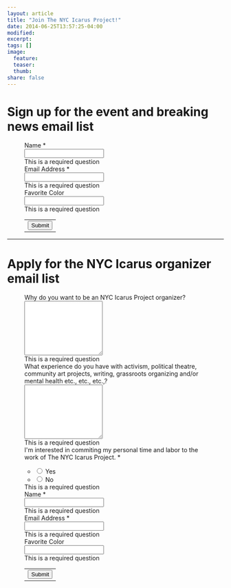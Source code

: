 ```yaml
---
layout: article
title: "Join The NYC Icarus Project!"
date: 2014-06-25T13:57:25-04:00
modified:
excerpt:
tags: []
image:
  feature:
  teaser:
  thumb:
share: false
---
```


# Sign up for the event and breaking news email list
<figure>
<form action="https://docs.google.com/forms/d/1_SXKNfDKOvwVn0uoC2OC4dmsKBM8iQBUcJUokKnBkWQ/formResponse?embedded=true" method="POST" id="ss-form" target="_self" onsubmit=""><ol role="list" class="ss-question-list" style="padding-left: 0">
<div class="ss-form-question errorbox-good" role="listitem">
<div dir="ltr" class="ss-item ss-item-required ss-text"><div class="ss-form-entry">
<label class="ss-q-item-label" for="entry_40750121"><div class="ss-q-title">Name
<label for="itemView.getDomIdToLabel()" aria-label="(Required field)"></label>
<span class="ss-required-asterisk" aria-hidden="true">*</span></div>
<div class="ss-q-help ss-secondary-text" dir="ltr"></div></label>
<input type="text" name="entry.40750121" value="" class="ss-q-short" id="entry_40750121" dir="auto" aria-label="Name  " aria-required="true" required="" title="">
<div class="error-message" id="24623200_errorMessage"></div>
<div class="required-message">This is a required question</div>
</div></div></div> <div class="ss-form-question errorbox-good" role="listitem">
<div dir="ltr" class="ss-item ss-item-required ss-text"><div class="ss-form-entry">
<label class="ss-q-item-label" for="entry_882484707"><div class="ss-q-title">Email Address
<label for="itemView.getDomIdToLabel()" aria-label="(Required field)"></label>
<span class="ss-required-asterisk" aria-hidden="true">*</span></div>
<div class="ss-q-help ss-secondary-text" dir="ltr"></div></label>
<input type="text" name="entry.882484707" value="" class="ss-q-short" id="entry_882484707" dir="auto" aria-label="Email Address  " aria-required="true" required="" title="">
<div class="error-message" id="1909080006_errorMessage"></div>
<div class="required-message">This is a required question</div>
</div></div></div> <div class="ss-form-question errorbox-good" role="listitem">
<div dir="ltr" class="ss-item  ss-text"><div class="ss-form-entry">
<label class="ss-q-item-label" for="entry_126515629"><div class="ss-q-title">Favorite Color
</div>
<div class="ss-q-help ss-secondary-text" dir="ltr"></div></label>
<input type="text" name="entry.126515629" value="" class="ss-q-short" id="entry_126515629" dir="auto" aria-label="Favorite Color  " title="">
<div class="error-message" id="73952444_errorMessage"></div>
<div class="required-message">This is a required question</div>
</div></div></div>
<input type="hidden" name="draftResponse" value="[,,&quot;-786236100695167939&quot;]
">
<input type="hidden" name="pageHistory" value="0">

<input type="hidden" name="fbzx" value="-786236100695167939">

<div class="ss-item ss-navigate"><table id="navigation-table"><tbody><tr><td class="ss-form-entry goog-inline-block" id="navigation-buttons" dir="ltr">
<input type="submit" name="submit" value="Submit" id="ss-submit" class="jfk-button jfk-button-action "></td>
</tr></tbody></table></div></ol></form>
</figure>

---

# Apply for the NYC Icarus organizer email list
<figure>
<form action="https://docs.google.com/forms/d/1cr1PkpQNQQLPMRPSk3v9cEuyTZglGNYEyN7jiRlbKgw/formResponse?embedded=true" method="POST" id="ss-form" target="_self" onsubmit=""><ol role="list" class="ss-question-list" style="padding-left: 0">
<div class="ss-form-question errorbox-good" role="listitem">
<div dir="ltr" class="ss-item  ss-paragraph-text"><div class="ss-form-entry">
<label class="ss-q-item-label" for="entry_1011316598"><div class="ss-q-title">Why do you want to be an NYC Icarus Project organizer?
</div>
<div class="ss-q-help ss-secondary-text" dir="ltr"></div></label>
<textarea name="entry.1011316598" rows="8" cols="0" class="ss-q-long" id="entry_1011316598" dir="auto" aria-label="Why do you want to be an NYC Icarus Project organizer?  "></textarea>
<div class="error-message" id="1599046130_errorMessage"></div>
<div class="required-message">This is a required question</div>
</div></div></div> <div class="ss-form-question errorbox-good" role="listitem">
<div dir="ltr" class="ss-item  ss-paragraph-text"><div class="ss-form-entry">
<label class="ss-q-item-label" for="entry_1655963353"><div class="ss-q-title">What experience do you have with activism, political theatre, community art projects, writing, grassroots organizing and/or mental health etc., etc., etc.,?
</div>
<div class="ss-q-help ss-secondary-text" dir="ltr"></div></label>
<textarea name="entry.1655963353" rows="8" cols="0" class="ss-q-long" id="entry_1655963353" dir="auto" aria-label="What experience do you have with activism, political theatre, community art projects, writing, grassroots organizing and/or mental health etc., etc., etc.,?  "></textarea>
<div class="error-message" id="529590774_errorMessage"></div>
<div class="required-message">This is a required question</div>
</div></div></div> <div class="ss-form-question errorbox-good" role="listitem">
<div dir="ltr" class="ss-item ss-item-required ss-radio"><div class="ss-form-entry">
<label class="ss-q-item-label" for="entry_1528166760"><div class="ss-q-title">I&#39;m interested in commiting my personal time and labor to the work of The NYC Icarus Project.
<label for="itemView.getDomIdToLabel()" aria-label="(Required field)"></label>
<span class="ss-required-asterisk" aria-hidden="true">*</span></div>
<div class="ss-q-help ss-secondary-text" dir="ltr"></div></label>

<ul class="ss-choices" role="radiogroup" aria-label="I&#39;m interested in commiting my personal time and labor to the work of The NYC Icarus Project.  "><li class="ss-choice-item"><label><span class="ss-choice-item-control goog-inline-block"><input type="radio" name="entry.1271389279" value="Yes" id="group_1271389279_1" role="radio" class="ss-q-radio" aria-label="Yes" required="" aria-required="true"></span>
<span class="ss-choice-label">Yes</span>
</label></li> <li class="ss-choice-item"><label><span class="ss-choice-item-control goog-inline-block"><input type="radio" name="entry.1271389279" value="No" id="group_1271389279_2" role="radio" class="ss-q-radio" aria-label="No" required="" aria-required="true"></span>
<span class="ss-choice-label">No</span>
</label></li></ul>
<div class="error-message" id="1528166760_errorMessage"></div>
<div class="required-message">This is a required question</div></div></div></div> <div class="ss-form-question errorbox-good" role="listitem">
<div dir="ltr" class="ss-item ss-item-required ss-text"><div class="ss-form-entry">
<label class="ss-q-item-label" for="entry_2072081668"><div class="ss-q-title">Name
<label for="itemView.getDomIdToLabel()" aria-label="(Required field)"></label>
<span class="ss-required-asterisk" aria-hidden="true">*</span></div>
<div class="ss-q-help ss-secondary-text" dir="ltr"></div></label>
<input type="text" name="entry.2072081668" value="" class="ss-q-short" id="entry_2072081668" dir="auto" aria-label="Name  " aria-required="true" required="" title="">
<div class="error-message" id="1414231902_errorMessage"></div>
<div class="required-message">This is a required question</div>
</div></div></div> <div class="ss-form-question errorbox-good" role="listitem">
<div dir="ltr" class="ss-item ss-item-required ss-text"><div class="ss-form-entry">
<label class="ss-q-item-label" for="entry_682873658"><div class="ss-q-title">Email Address
<label for="itemView.getDomIdToLabel()" aria-label="(Required field)"></label>
<span class="ss-required-asterisk" aria-hidden="true">*</span></div>
<div class="ss-q-help ss-secondary-text" dir="ltr"></div></label>
<input type="text" name="entry.682873658" value="" class="ss-q-short" id="entry_682873658" dir="auto" aria-label="Email Address  " aria-required="true" required="" title="">
<div class="error-message" id="332307385_errorMessage"></div>
<div class="required-message">This is a required question</div>
</div></div></div> <div class="ss-form-question errorbox-good" role="listitem">
<div dir="ltr" class="ss-item  ss-text"><div class="ss-form-entry">
<label class="ss-q-item-label" for="entry_14019967"><div class="ss-q-title">Favorite Color
</div>
<div class="ss-q-help ss-secondary-text" dir="ltr"></div></label>
<input type="text" name="entry.14019967" value="" class="ss-q-short" id="entry_14019967" dir="auto" aria-label="Favorite Color  " title="">
<div class="error-message" id="518107190_errorMessage"></div>
<div class="required-message">This is a required question</div>
</div></div></div>
<input type="hidden" name="draftResponse" value="[,,&quot;-1268249622409777721&quot;]
">
<input type="hidden" name="pageHistory" value="0">

<input type="hidden" name="fbzx" value="-1268249622409777721">

<div class="ss-item ss-navigate"><table id="navigation-table"><tbody><tr><td class="ss-form-entry goog-inline-block" id="navigation-buttons" dir="ltr">
<input type="submit" name="submit" value="Submit" id="ss-submit" class="jfk-button jfk-button-action "></td>
</tr></tbody></table></div></ol></form>
</figure>

